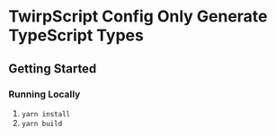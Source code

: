# TwirpScript Config Only Generate TypeScript Types

## Getting Started

### Running Locally

1. `yarn install`
2. `yarn build`
